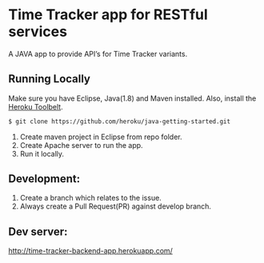 # Time Tracker app for RESTful services

A JAVA app to provide API’s for Time Tracker variants.

## Running Locally

Make sure you have Eclipse, Java(1.8) and Maven installed. Also, install the [Heroku Toolbelt](https://toolbelt.heroku.com/).

```sh
$ git clone https://github.com/heroku/java-getting-started.git
```

1. Create maven project in Eclipse from repo folder.
2. Create Apache server to run the app.
3. Run it locally.

## Development:
1. Create a branch which relates to the issue.
2. Always create a Pull Request(PR) against develop branch.

## Dev server:
http://time-tracker-backend-app.herokuapp.com/
